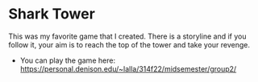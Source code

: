 # Shark Tower 
This was my favorite game that I created. There is a storyline and if you follow it, your aim is to reach the top of the tower and take your revenge. 

* You can play the game here: https://personal.denison.edu/~lalla/314f22/midsemester/group2/
